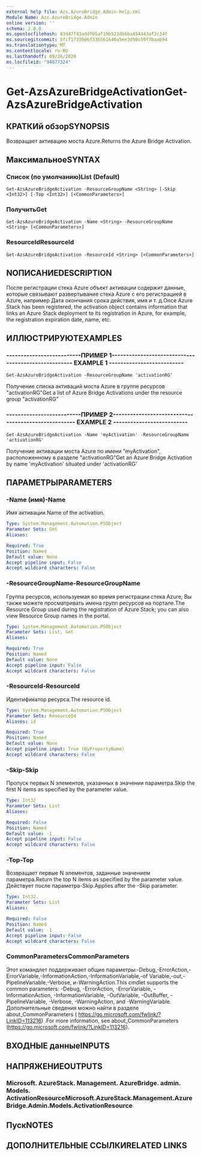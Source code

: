 ```yaml
---
external help file: Azs.AzureBridge.Admin-help.xml
Module Name: Azs.AzureBridge.Admin
online version: ''
schema: 2.0.0
ms.openlocfilehash: 83d47f93addf05af19b523db6ba454443af2c34f
ms.sourcegitcommit: 5fcf17330d6f335561640a5ee3d98c59f7baab94
ms.translationtype: MT
ms.contentlocale: ru-RU
ms.lasthandoff: 09/26/2020
ms.locfileid: "94077324"
---
```

# <span data-ttu-id="37d1f-101">Get-AzsAzureBridgeActivation</span><span class="sxs-lookup"><span data-stu-id="37d1f-101">Get-AzsAzureBridgeActivation</span></span>

## <span data-ttu-id="37d1f-102">КРАТКИй обзор</span><span class="sxs-lookup"><span data-stu-id="37d1f-102">SYNOPSIS</span></span>
<span data-ttu-id="37d1f-103">Возвращает активацию моста Azure.</span><span class="sxs-lookup"><span data-stu-id="37d1f-103">Returns the Azure Bridge Activation.</span></span>

## <span data-ttu-id="37d1f-104">Максимальное</span><span class="sxs-lookup"><span data-stu-id="37d1f-104">SYNTAX</span></span>

### <span data-ttu-id="37d1f-105">Список (по умолчанию)</span><span class="sxs-lookup"><span data-stu-id="37d1f-105">List (Default)</span></span>
```
Get-AzsAzureBridgeActivation -ResourceGroupName <String> [-Skip <Int32>] [-Top <Int32>] [<CommonParameters>]
```

### <span data-ttu-id="37d1f-106">Получить</span><span class="sxs-lookup"><span data-stu-id="37d1f-106">Get</span></span>
```
Get-AzsAzureBridgeActivation -Name <String> -ResourceGroupName <String> [<CommonParameters>]
```

### <span data-ttu-id="37d1f-107">ResourceId</span><span class="sxs-lookup"><span data-stu-id="37d1f-107">ResourceId</span></span>
```
Get-AzsAzureBridgeActivation -ResourceId <String> [<CommonParameters>]
```

## <span data-ttu-id="37d1f-108">NОПИСАНИЕ</span><span class="sxs-lookup"><span data-stu-id="37d1f-108">DESCRIPTION</span></span>
<span data-ttu-id="37d1f-109">После регистрации стека Azure объект активации содержит данные, которые связывают развертывание стека Azure с его регистрацией в Azure, например Дата окончания срока действия, имя и т. д.</span><span class="sxs-lookup"><span data-stu-id="37d1f-109">Once Azure Stack has been registered, the activation object contains information that links an Azure Stack deployment to its registration in Azure, for example, the registration expiration date, name, etc.</span></span>

## <span data-ttu-id="37d1f-110">ИЛЛЮСТРИРУЮТ</span><span class="sxs-lookup"><span data-stu-id="37d1f-110">EXAMPLES</span></span>

### <span data-ttu-id="37d1f-111">--------------------------ПРИМЕР 1--------------------------</span><span class="sxs-lookup"><span data-stu-id="37d1f-111">-------------------------- EXAMPLE 1 --------------------------</span></span>
```
Get-AzsAzureBridgeActivation -ResourceGroupName 'activationRG'
```

<span data-ttu-id="37d1f-112">Получение списка активаций моста Azure в группе ресурсов "activationRG"</span><span class="sxs-lookup"><span data-stu-id="37d1f-112">Get a list of Azure Bridge Activations under the resource group "activationRG"</span></span>

### <span data-ttu-id="37d1f-113">--------------------------ПРИМЕР 2--------------------------</span><span class="sxs-lookup"><span data-stu-id="37d1f-113">-------------------------- EXAMPLE 2 --------------------------</span></span>
```
Get-AzsAzureBridgeActivation -Name 'myActivation' -ResourceGroupName 'activationRG'
```

<span data-ttu-id="37d1f-114">Получение активации моста Azure по имени "myActivation", расположенному в разделе "activationRG"</span><span class="sxs-lookup"><span data-stu-id="37d1f-114">Get an Azure Bridge Activation by name 'myActivation' situated under 'activationRG'</span></span>

## <span data-ttu-id="37d1f-115">ПАРАМЕТРЫ</span><span class="sxs-lookup"><span data-stu-id="37d1f-115">PARAMETERS</span></span>

### <span data-ttu-id="37d1f-116">-Name (имя)</span><span class="sxs-lookup"><span data-stu-id="37d1f-116">-Name</span></span>
<span data-ttu-id="37d1f-117">Имя активации.</span><span class="sxs-lookup"><span data-stu-id="37d1f-117">Name of the activation.</span></span>

```yaml
Type: System.Management.Automation.PSObject
Parameter Sets: Get
Aliases: 

Required: True
Position: Named
Default value: None
Accept pipeline input: False
Accept wildcard characters: False
```

### <span data-ttu-id="37d1f-118">-ResourceGroupName</span><span class="sxs-lookup"><span data-stu-id="37d1f-118">-ResourceGroupName</span></span>
<span data-ttu-id="37d1f-119">Группа ресурсов, используемая во время регистрации стека Azure; Вы также можете просматривать имена групп ресурсов на портале.</span><span class="sxs-lookup"><span data-stu-id="37d1f-119">The Resource Group used during the registration of Azure Stack; you can also view Resource Group names in the portal.</span></span>

```yaml
Type: System.Management.Automation.PSObject
Parameter Sets: List, Get
Aliases: 

Required: True
Position: Named
Default value: None
Accept pipeline input: False
Accept wildcard characters: False
```

### <span data-ttu-id="37d1f-120">-ResourceId</span><span class="sxs-lookup"><span data-stu-id="37d1f-120">-ResourceId</span></span>
<span data-ttu-id="37d1f-121">Идентификатор ресурса.</span><span class="sxs-lookup"><span data-stu-id="37d1f-121">The resource id.</span></span>

```yaml
Type: System.Management.Automation.PSObject
Parameter Sets: ResourceId
Aliases: id

Required: True
Position: Named
Default value: None
Accept pipeline input: True (ByPropertyName)
Accept wildcard characters: False
```

### <span data-ttu-id="37d1f-122">-Skip</span><span class="sxs-lookup"><span data-stu-id="37d1f-122">-Skip</span></span>
<span data-ttu-id="37d1f-123">Пропуск первых N элементов, указанных в значении параметра.</span><span class="sxs-lookup"><span data-stu-id="37d1f-123">Skip the first N items as specified by the parameter value.</span></span>

```yaml
Type: Int32
Parameter Sets: List
Aliases: 

Required: False
Position: Named
Default value: -1
Accept pipeline input: False
Accept wildcard characters: False
```

### <span data-ttu-id="37d1f-124">-Top</span><span class="sxs-lookup"><span data-stu-id="37d1f-124">-Top</span></span>
<span data-ttu-id="37d1f-125">Возвращает первые N элементов, заданные значением параметра.</span><span class="sxs-lookup"><span data-stu-id="37d1f-125">Return the top N items as specified by the parameter value.</span></span>
<span data-ttu-id="37d1f-126">Действует после параметра-Skip.</span><span class="sxs-lookup"><span data-stu-id="37d1f-126">Applies after the -Skip parameter.</span></span>

```yaml
Type: Int32
Parameter Sets: List
Aliases: 

Required: False
Position: Named
Default value: -1
Accept pipeline input: False
Accept wildcard characters: False
```

### <span data-ttu-id="37d1f-127">CommonParameters</span><span class="sxs-lookup"><span data-stu-id="37d1f-127">CommonParameters</span></span>
<span data-ttu-id="37d1f-128">Этот командлет поддерживает общие параметры:-Debug,-ErrorAction,-ErrorVariable,-InformationAction,-InformationVariable,-of Variable,-out,-PipelineVariable,-Verbose, и-WarningAction.</span><span class="sxs-lookup"><span data-stu-id="37d1f-128">This cmdlet supports the common parameters: -Debug, -ErrorAction, -ErrorVariable, -InformationAction, -InformationVariable, -OutVariable, -OutBuffer, -PipelineVariable, -Verbose, -WarningAction, and -WarningVariable.</span></span> <span data-ttu-id="37d1f-129">Дополнительные сведения можно найти в разделе about_CommonParameters ( https://go.microsoft.com/fwlink/?LinkID=113216) .</span><span class="sxs-lookup"><span data-stu-id="37d1f-129">For more information, see about_CommonParameters (https://go.microsoft.com/fwlink/?LinkID=113216).</span></span>

## <span data-ttu-id="37d1f-130">ВХОДНЫЕ данные</span><span class="sxs-lookup"><span data-stu-id="37d1f-130">INPUTS</span></span>

## <span data-ttu-id="37d1f-131">НАПРЯЖЕНИЕ</span><span class="sxs-lookup"><span data-stu-id="37d1f-131">OUTPUTS</span></span>

### <span data-ttu-id="37d1f-132">Microsoft. AzureStack. Management. AzureBridge. admin. Models. ActivationResource</span><span class="sxs-lookup"><span data-stu-id="37d1f-132">Microsoft.AzureStack.Management.AzureBridge.Admin.Models.ActivationResource</span></span>

## <span data-ttu-id="37d1f-133">Пуск</span><span class="sxs-lookup"><span data-stu-id="37d1f-133">NOTES</span></span>

## <span data-ttu-id="37d1f-134">ДОПОЛНИТЕЛЬНЫЕ ССЫЛКИ</span><span class="sxs-lookup"><span data-stu-id="37d1f-134">RELATED LINKS</span></span>

